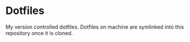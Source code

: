 # Dotfiles

My version controlled dotfiles. Dotfiles on machine are symlinked into this repository once it is cloned.